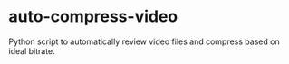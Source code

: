 # auto-compress-video
Python script to automatically review video files and compress based on ideal bitrate.
